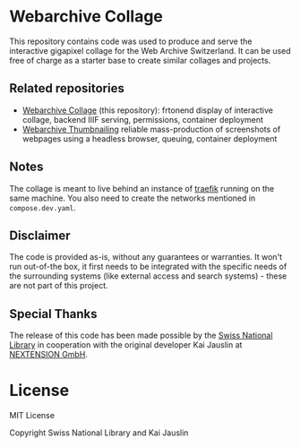 # Webarchive Collage

This repository contains code was used to produce and serve the interactive gigapixel collage for the Web Archive Switzerland. It can be used free of charge as a starter base to create similar collages and projects.

## Related repositories

- [Webarchive Collage](https://github.com/SwissNationalLibrary/webarchive-collage) (this repository): frtonend display of interactive collage, backend IIIF serving, permissions, container deployment
- [Webarchive Thumbnailing](https://github.com/SwissNationalLibrary/webarchive-thumbnails) reliable mass-production of screenshots of webpages using a headless browser, queuing, container deployment

## Notes

The collage is meant to live behind an instance of [traefik](https://traefik.io/traefik/) running on the same machine. You also need to create the networks mentioned in `compose.dev.yaml`.

## Disclaimer

The code is provided as-is, without any guarantees or warranties. It won't run out-of-the box, it first needs to be integrated with the specific needs of the surrounding systems (like external access and search systems) - these are not part of this project.

## Special Thanks

The release of this code has been made possible by the [Swiss National Library](https://www.nb.admin.ch) in cooperation with the original developer Kai Jauslin at [NEXTENSION GmbH](https://nextension.com).

# License

MIT License

Copyright Swiss National Library and Kai Jauslin
